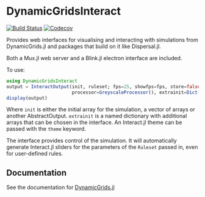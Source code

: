 # DynamicGridsInteract

[![Build
Status](https://travis-ci.com/rafaqz/DynamicGridsInteract.jl.svg?branch=master)](https://travis-ci.com/rafaqz/DynamicGridsInteract.jl)
[![Codecov](https://codecov.io/gh/rafaqz/DynamicGridsInteract.jl/branch/master/graph/badge.svg)](https://codecov.io/gh/rafaqz/DynamicGridsInteract.jl)

Provides web interfaces for visualising and interacting with simulations from 
DynamicGrids.jl and packages that build on it like Dispersal.jl. 

Both a Mux.jl web server and a Blink.jl electron interface are included.


To use:

```julia
using DynamicGridsInteract
output = InteractOutput(init, ruleset; fps=25, showfps=fps, store=false,
                        processor=GreyscaleProcessor(), extrainit=Dict())
display(output)
```

Where `init` is either the initial array for the simulation, a vector of arrays
or another AbstractOutput. `extrainit` is a named dictionary with additional
arrays that can be chosen in the interface. An Interact.jl theme can be passed
with the `theme` keyword.

The interface provides control of the simulation. It will automatically generate 
Interact.jl sliders for the parameters of the `Ruleset` passed in, even for
user-defined rules.

## Documentation

See the documentation for [DynamicGrids.jl](https://rafaqz.github.io/DynamicGrids.jl/dev/)
